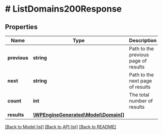 # # ListDomains200Response

## Properties

Name | Type | Description | Notes
------------ | ------------- | ------------- | -------------
**previous** | **string** | Path to the previous page of results | [optional]
**next** | **string** | Path to the next page of results | [optional]
**count** | **int** | The total number of results | [optional]
**results** | [**\WPEngineGenerated\Model\Domain[]**](Domain.md) |  | [optional]

[[Back to Model list]](../../README.md#models) [[Back to API list]](../../README.md#endpoints) [[Back to README]](../../README.md)
